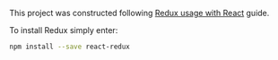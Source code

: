 This project was constructed following [Redux usage with React](http://redux.js.org/docs/basics/UsageWithReact.html) guide.

To install Redux simply enter:
```sh
npm install --save react-redux
```

